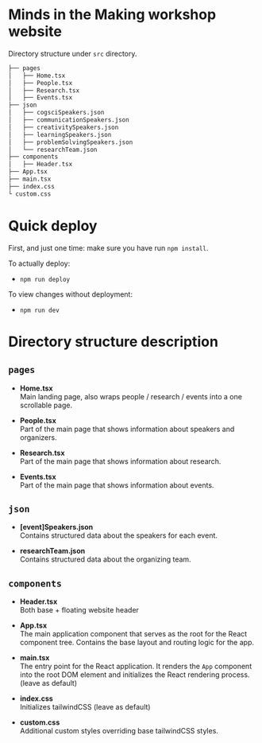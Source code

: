 # Minds in the Making workshop website

Directory structure under `src` directory.

```bash
├── pages
│   ├── Home.tsx
│   ├── People.tsx
│   ├── Research.tsx
│   ├── Events.tsx
├── json
│   ├── cogsciSpeakers.json
│   ├── communicationSpeakers.json
│   ├── creativitySpeakers.json
│   ├── learningSpeakers.json
│   ├── problemSolvingSpeakers.json
│   └── researchTeam.json
├── components
│   ├── Header.tsx
├── App.tsx
├── main.tsx
├── index.css
└ custom.css

```

# Quick deploy

First, and just one time: make sure you have run `npm install`.

To actually deploy:

- `npm run deploy`

To view changes without deployment:

- `npm run dev`

# Directory structure description

## **`pages`**

- **Home.tsx**  
  Main landing page, also wraps people / research / events into a one scrollable page.

- **People.tsx**  
  Part of the main page that shows information about speakers and organizers.

- **Research.tsx**  
  Part of the main page that shows information about research.

- **Events.tsx**  
  Part of the main page that shows information about events.

## **`json`**

- **[event]Speakers.json**  
  Contains structured data about the speakers for each event.

- **researchTeam.json**  
  Contains structured data about the organizing team.

## **`components`**

- **Header.tsx**  
  Both base + floating website header

- **App.tsx**  
  The main application component that serves as the root for the React component tree. Contains the base layout and routing logic for the app.

- **main.tsx**  
  The entry point for the React application. It renders the `App` component into the root DOM element and initializes the React rendering process. (leave as default)

- **index.css**  
  Initializes tailwindCSS (leave as default)

- **custom.css**  
  Additional custom styles overriding base tailwindCSS styles.
